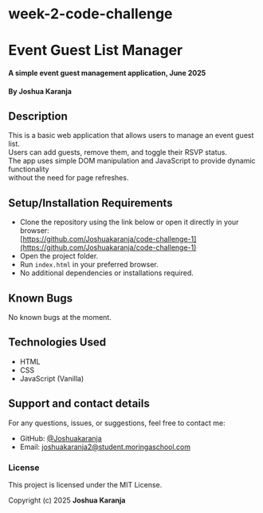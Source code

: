 # week-2-code-challenge
# Event Guest List Manager  
#### A simple event guest management application, June 2025  
#### By **Joshua Karanja**

## Description
This is a basic web application that allows users to manage an event guest list.  
Users can add guests, remove them, and toggle their RSVP status.  
The app uses simple DOM manipulation and JavaScript to provide dynamic functionality  
without the need for page refreshes.

## Setup/Installation Requirements
* Clone the repository using the link below or open it directly in your browser:  
  [https://github.com/Joshuakaranja/code-challenge-1](https://github.com/Joshuakaranja/code-challenge-1)
* Open the project folder.
* Run `index.html` in your preferred browser.
* No additional dependencies or installations required.

## Known Bugs
No known bugs at the moment.

## Technologies Used
* HTML  
* CSS  
* JavaScript (Vanilla)

## Support and contact details
For any questions, issues, or suggestions, feel free to contact me:

* GitHub: [@Joshuakaranja](https://github.com/Joshuakaranja)  
* Email: joshuakaranja2@student.moringaschool.com

### License
This project is licensed under the MIT License.  

Copyright (c) 2025 **Joshua Karanja**

